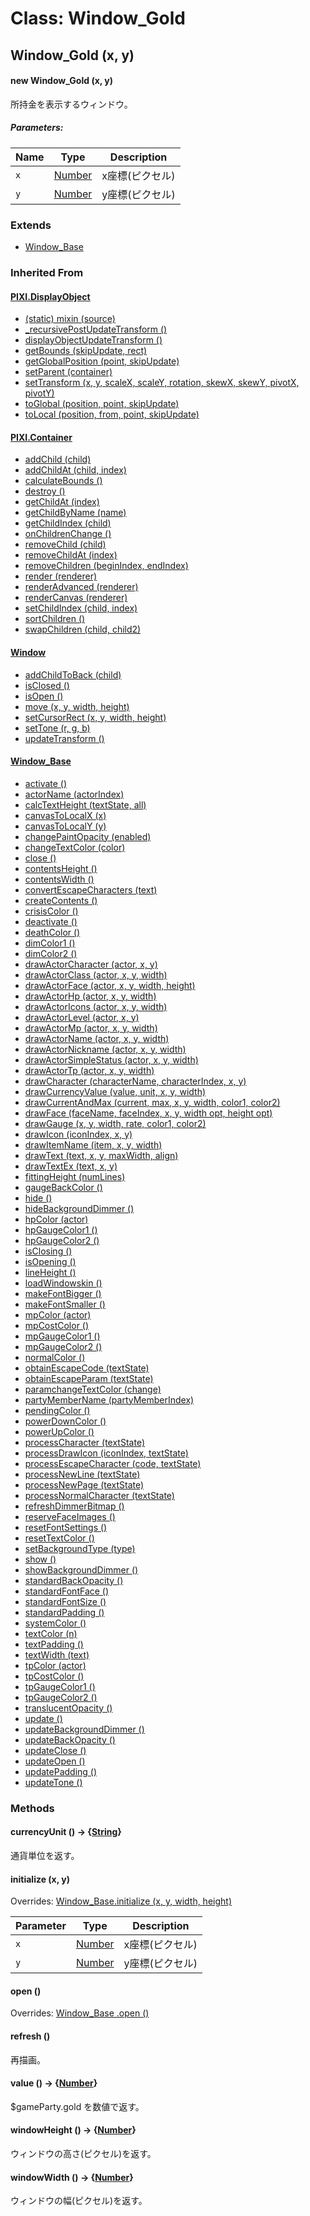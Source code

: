 # Class: Window_Gold

## Window_Gold (x, y)

#### new Window_Gold (x, y)

所持金を表示するウィンドウ。

##### Parameters:

| Name | Type | Description |
| --- | --- | --- |
| `x` | [Number](Number.md) | x座標(ピクセル) |
| `y` | [Number](Number.md) | y座標(ピクセル) |


### Extends

* [Window_Base](Window_Base.md)


### Inherited From

#### [PIXI.DisplayObject](PIXI.DisplayObject.md)

* [(static) mixin (source)](PIXI.DisplayObject.md#static-mixin-source)
* [\_recursivePostUpdateTransform ()](PIXI.DisplayObject.md#_recursivepostupdatetransform-)
* [displayObjectUpdateTransform ()](PIXI.DisplayObject.md#displayobjectupdatetransform-)
* [getBounds (skipUpdate, rect)](PIXI.DisplayObject.md#getbounds-skipupdate-rect--pixirectangle)
* [getGlobalPosition (point, skipUpdate)](PIXI.DisplayObject.md#getglobalposition-point-skipupdate--pixipoint)
* [setParent (container)](PIXI.DisplayObject.md#setparent-container--pixicontainer)
* [setTransform (x, y, scaleX, scaleY, rotation, skewX, skewY, pivotX, pivotY)](PIXI.DisplayObject.md#settransform-x-y-scalex-scaley-rotation-skewx-skewy-pivotx-pivoty--pixidisplayobject)
* [toGlobal (position, point, skipUpdate)](PIXI.DisplayObject.md#toglobal-position-point-skipupdate--pixipoint)
* [toLocal (position, from, point, skipUpdate)](PIXI.DisplayObject.md#tolocal-position-from-point-skipupdate--pixipoint)


#### [PIXI.Container](PIXI.Container.md)

* [addChild (child) ](PIXI.Container.md#addchild-child--pixidisplayobject)
* [addChildAt (child, index)](PIXI.Container.md#addchildat-child-index--pixidisplayobject)
* [calculateBounds ()](PIXI.Container.md#calculatebounds-)
* [destroy ()](PIXI.Container.md#destroy-)
* [getChildAt (index)](PIXI.Container.md#getchildat-index--pixidisplayobject)
* [getChildByName (name)](PIXI.Container.md#getchildbyname-name--pixidisplayobject)
* [getChildIndex (child)](PIXI.Container.md#getchildindex-child--pixidisplayobject)
* [onChildrenChange ()](PIXI.Container.md#onchildrenchange-)
* [removeChild (child)](PIXI.Container.md#removechild-child--pixidisplayobject)
* [removeChildAt (index)](PIXI.Container.md#removechildat-index--pixidisplayobject)
* [removeChildren (beginIndex, endIndex)](PIXI.Container.md#removechildren-beginindex-endindex--arraypixidisplayobject)
* [render (renderer)](PIXI.Container.md#render-renderer)
* [renderAdvanced (renderer)](PIXI.Container.md#renderadvanced-renderer)
* [renderCanvas (renderer)](PIXI.Container.md#rendercanvas-renderer)
* [setChildIndex (child, index)](PIXI.Container.md#setchildindex-child-index)
* [sortChildren ()](PIXI.Container.md#sortchildren-)
* [swapChildren (child, child2)](PIXI.Container.md#swapchildren-child-child2)

#### [Window](Window.md)

* [addChildToBack (child)](Window.md#addchildtoback-child--object)
* [isClosed ()](Window.md#isclosed---boolean)
* [isOpen ()](Window.md#isopen---boolean)
* [move (x, y, width, height)](Window.md#move-x-y-width-height)
* [setCursorRect (x, y, width, height)](Window.md#setcursorrect-x-y-width-height)
* [setTone (r, g, b)](Window.md#settone-r-g-b)
* [updateTransform ()](Window.md#updatetransform-)

#### [Window_Base](Window_Base.md)
* [activate ()](Window_Base.md#activate-)* [actorName (actorIndex)](Window_Base.md#actorname-actorindex--string)* [calcTextHeight (textState, all)](Window_Base.md#calctextheight-textstate-all--number)* [canvasToLocalX (x)](Window_Base.md#canvastolocalx-x--number)* [canvasToLocalY (y)](Window_Base.md#canvastolocaly-y--number)* [changePaintOpacity (enabled)](Window_Base.md#changepaintopacity-enabled)* [changeTextColor (color)](Window_Base.md#changetextcolor-color)* [close ()](Window_Base.md#close-)* [contentsHeight ()](Window_Base.md#contentsheight---number)* [contentsWidth ()](Window_Base.md#contentswidth---number)* [convertEscapeCharacters (text)](Window_Base.md#convertescapecharacters-text--string)* [createContents ()](Window_Base.md#createcontents-)* [crisisColor ()](Window_Base.md#crisiscolor---string)* [deactivate ()](Window_Base.md#deactivate-)* [deathColor ()](Window_Base.md#deathcolor---string)* [dimColor1 ()](Window_Base.md#dimcolor1---string)* [dimColor2 ()](Window_Base.md#dimcolor2---string)* [drawActorCharacter (actor, x, y)](Window_Base.md#drawactorcharacter-actor-x-y)* [drawActorClass (actor, x, y, width)](Window_Base.md#drawactorclass-actor-x-y-width)* [drawActorFace (actor, x, y, width, height)](Window_Base.md#drawactorface-actor-x-y-width-height)* [drawActorHp (actor, x, y, width)](Window_Base.md#drawactorhp-actor-x-y-width)* [drawActorIcons (actor, x, y, width)](Window_Base.md#drawactoricons-actor-x-y-width)* [drawActorLevel (actor, x, y)](Window_Base.md#drawactorlevel-actor-x-y)* [drawActorMp (actor, x, y, width)](Window_Base.md#drawactormp-actor-x-y-width)* [drawActorName (actor, x, y, width)](Window_Base.md#drawactorname-actor-x-y-width)* [drawActorNickname (actor, x, y, width)](Window_Base.md#drawactornickname-actor-x-y-width)* [drawActorSimpleStatus (actor, x, y, width)](Window_Base.md#drawactorsimplestatus-actor-x-y-width)* [drawActorTp (actor, x, y, width)](Window_Base.md#drawactortp-actor-x-y-width)* [drawCharacter (characterName, characterIndex, x, y)](Window_Base.md#drawcharacter-charactername-characterindex-x-y)* [drawCurrencyValue (value, unit, x, y, width)](Window_Base.md#drawcurrencyvalue-value-unit-x-y-width)* [drawCurrentAndMax (current, max, x, y, width, color1, color2)](Window_Base.md#md#drawcurrentandmax-current-max-x-y-width-color1-color2)* [drawFace (faceName, faceIndex, x, y, width opt, height opt)](Window_Base.md#drawface-facename-faceindex-x-y-width-opt-height-opt)* [drawGauge (x, y, width, rate, color1, color2)](Window_Base.md#drawgauge-x-y-width-rate-color1-color2)* [drawIcon (iconIndex, x, y)](Window_Base.md#drawicon-iconindex-x-y)* [drawItemName (item, x, y, width)](Window_Base.md#drawitemname-item-x-y-width)* [drawText (text, x, y, maxWidth, align)](Window_Base.md#drawtext-text-x-y-maxwidth-align)* [drawTextEx (text, x, y)](Window_Base.md#drawtextex-text-x-y--number)* [fittingHeight (numLines)](Window_Base.md#fittingheight-numlines--number)* [gaugeBackColor ()](Window_Base.md#gaugebackcolor---string)* [hide ()](Window_Base.md#hide-)* [hideBackgroundDimmer ()](Window_Base.md#hidebackgrounddimmer-)* [hpColor (actor)](Window_Base.md#hpcolor-actor--string)* [hpGaugeColor1 ()](Window_Base.md#hpgaugecolor1---string)* [hpGaugeColor2 ()](Window_Base.md#hpgaugecolor2---string)* [isClosing ()](Window_Base.md#isclosing---boolean)* [isOpening ()](Window_Base.md#isopening---boolean)* [lineHeight ()](Window_Base.md#lineheight---number)* [loadWindowskin ()](Window_Base.md#loadwindowskin-)* [makeFontBigger ()](Window_Base.md#makefontbigger-)* [makeFontSmaller ()](Window_Base.md#makefontsmaller-)* [mpColor (actor)](Window_Base.md#mpcolor-actor--string)* [mpCostColor ()](Window_Base.md#mpcostcolor---string)* [mpGaugeColor1 ()](Window_Base.md#mpgaugecolor1---string)* [mpGaugeColor2 ()](Window_Base.md#mpgaugecolor2---string)* [normalColor ()](Window_Base.md#normalcolor---string)* [obtainEscapeCode (textState)](Window_Base.md#obtainescapecode-textstate)* [obtainEscapeParam (textState)](Window_Base.md#obtainescapeparam-textstate--numberstring)
* [paramchangeTextColor (change)](Window_Base.md#paramchangetextcolor-change--string)* [partyMemberName (partyMemberIndex)](Window_Base.md#partymembername-partymemberindex--string)* [pendingColor ()](Window_Base.md#pendingcolor---string)* [powerDownColor ()](Window_Base.md#powerdowncolor---string)* [powerUpColor ()](Window_Base.md#powerupcolor---string)* [processCharacter (textState)](Window_Base.md#processcharacter-textstate)* [processDrawIcon (iconIndex, textState)](Window_Base.md#processdrawicon-iconindex-textstate)* [processEscapeCharacter (code, textState)](Window_Base.md#processescapecharacter-code-textstate)* [processNewLine (textState)](Window_Base.md#processnewline-textstate)* [processNewPage (textState)](Window_Base.md#processnewpage-textstate)* [processNormalCharacter (textState)](Window_Base.md#processnormalcharacter-textstate)* [refreshDimmerBitmap ()](Window_Base.md#refreshdimmerbitmap-)* [reserveFaceImages ()](Window_Base.md#reservefaceimages-)* [resetFontSettings ()](Window_Base.md#resetfontsettings-)* [resetTextColor ()](Window_Base.md#resettextcolor-)* [setBackgroundType (type)](Window_Base.md#setbackgroundtype-type)* [show ()](Window_Base.md#show-)* [showBackgroundDimmer ()](Window_Base.md#showbackgrounddimmer-)* [standardBackOpacity ()](Window_Base.md#standardbackopacity---number)* [standardFontFace ()](Window_Base.md#standardfontface---string)* [standardFontSize ()](Window_Base.md#standardfontsize---number)* [standardPadding ()](Window_Base.md#standardpadding---number)* [systemColor ()](Window_Base.md#systemcolor---string)* [textColor (n)](Window_Base.md#textcolor-n--string)* [textPadding ()](Window_Base.md#textpadding---number)* [textWidth (text)](Window_Base.md#textwidth-text--number)* [tpColor (actor)](Window_Base.md#tpcolor-actor--string)* [tpCostColor ()](Window_Base.md#tpcostcolor---string)* [tpGaugeColor1 ()](Window_Base.md#tpgaugecolor1---string)* [tpGaugeColor2 ()](Window_Base.md#tpgaugecolor2---string)* [translucentOpacity ()](Window_Base.md#translucentopacity---number)* [update ()](Window_Base.md#update-)* [updateBackgroundDimmer ()](Window_Base.md#updatebackgrounddimmer-)* [updateBackOpacity ()](Window_Base.md#updatebackopacity-)* [updateClose ()](Window_Base.md#updateclose-)* [updateOpen ()](Window_Base.md#updateopen-)* [updatePadding ()](Window_Base.md#updatepadding-)* [updateTone ()](Window_Base.md#updatetone-)


### Methods

#### currencyUnit () → {[String](String.md)}
通貨単位を返す。


#### initialize (x, y)
Overrides: [Window_Base.initialize (x, y, width, height)](Window_Base.md#initialize-x-y-width-height)

| Parameter | Type | Description |
| --- | --- | --- |
| `x` | [Number](Number.md) | x座標(ピクセル) |
| `y` | [Number](Number.md) | y座標(ピクセル) |


#### open ()
Overrides: [Window_Base .open ()](Window_Base.md#open-)


#### refresh ()
再描画。


#### value () → {[Number](Number.md)}
$gameParty.gold を数値で返す。


#### windowHeight () → {[Number](Number.md)}
ウィンドウの高さ(ピクセル)を返す。


#### windowWidth () → {[Number](Number.md)}
ウィンドウの幅(ピクセル)を返す。